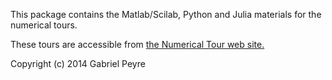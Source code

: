 This package contains the Matlab/Scilab, Python and Julia materials for the numerical tours.

These tours are accessible from [the Numerical Tour web site.](http://www.numerical-tours.com)



Copyright (c) 2014 Gabriel Peyre
